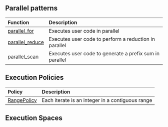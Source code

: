 ## Parallel patterns

|Function  |Description                  |
|:---------|:----------------------------|
|[parallel_for](Kokkos%3A%3Aparallel_for) | Executes user code in parallel |
|[parallel_reduce](parallel_reduce)  | Executes user code to perform a reduction in parallel |
|[parallel_scan](parallel_scan)  | Executes user code to generate a prefix sum in parallel |

## Execution Policies

|Policy  |Description                  |
|:---------|:----------------------------|
|[RangePolicy](Kokkos%3A%3ARangePolicy) | Each iterate is an integer in a contiguous range |


## Execution Spaces
